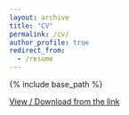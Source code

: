 ```yaml
---
layout: archive
title: "CV"
permalink: /cv/
author_profile: true
redirect_from:
  - /resume
---
```


{% include base_path %}

[View / Download from the link](https://github.com/shayan823/shayan823.github.io/blob/master/files/cv.pdf)
